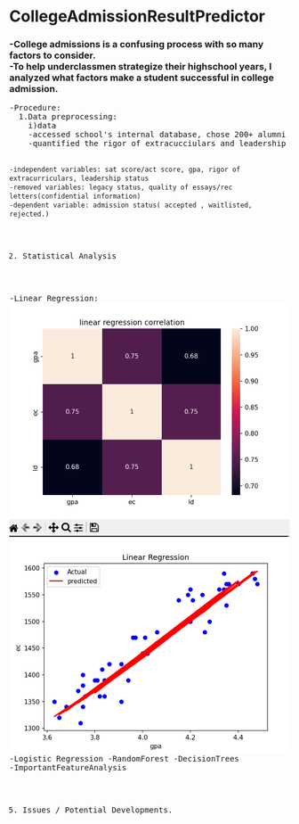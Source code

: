 # CollegeAdmissionResultPredictor

<h3>-College admissions is a confusing process with so many factors to consider.<br>
-To help underclassmen strategize their highschool years, I analyzed what factors make a student successful in college admission.</h3>
<pre>
-Procedure:
  1.Data preprocessing:
    i)data
    -accessed school's internal database, chose 200+ alumni data points.
    -quantified the rigor of extracucciulars and leadership skills with a formula.

    -independent variables: sat score/act score, gpa, rigor of extracurriculars, leadership status
    -removed variables: legacy status, quality of essays/rec letters(confidential information)
    -dependent variable: admission status( accepted , waitlisted, rejected.)

  2. Statistical Analysis

  -Linear Regression:
  <img src = "imgs_readme/lr_corr_heatmap.png" caption = "linear regression correlation heatmapo">
  <img src = "imgs_readme/lr_graph.png" caption = "linear regression line">
  -Logistic Regression
  -RandomForest
  -DecisionTrees
  -ImportantFeatureAnalysis

   5. Issues / Potential Developments.
   <pre>

